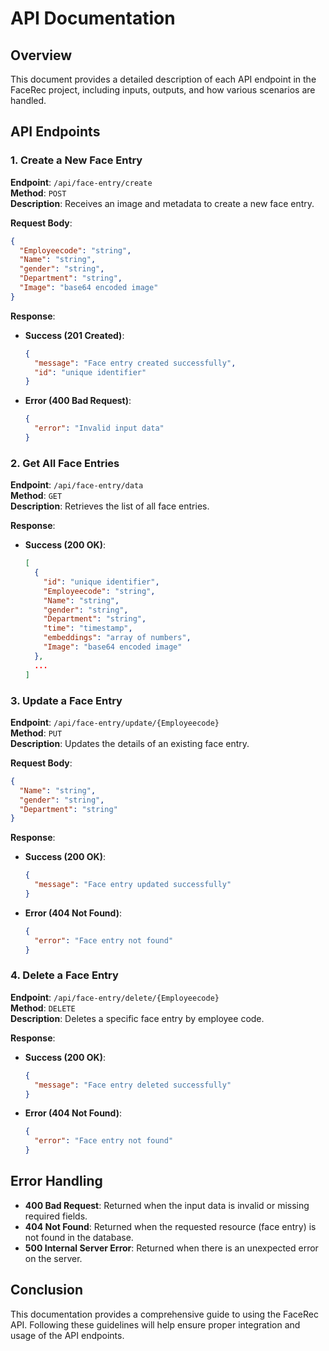 # API Documentation

## Overview
This document provides a detailed description of each API endpoint in the FaceRec project, including inputs, outputs, and how various scenarios are handled.

## API Endpoints

### 1. Create a New Face Entry
**Endpoint**: `/api/face-entry/create`  
**Method**: `POST`  
**Description**: Receives an image and metadata to create a new face entry.

**Request Body**:
```json
{
  "Employeecode": "string",
  "Name": "string",
  "gender": "string",
  "Department": "string",
  "Image": "base64 encoded image"
}
```

**Response**:
- **Success (201 Created)**:
  ```json
  {
    "message": "Face entry created successfully",
    "id": "unique identifier"
  }
  ```
- **Error (400 Bad Request)**:
  ```json
  {
    "error": "Invalid input data"
  }
  ```

### 2. Get All Face Entries
**Endpoint**: `/api/face-entry/data`  
**Method**: `GET`  
**Description**: Retrieves the list of all face entries.

**Response**:
- **Success (200 OK)**:
  ```json
  [
    {
      "id": "unique identifier",
      "Employeecode": "string",
      "Name": "string",
      "gender": "string",
      "Department": "string",
      "time": "timestamp",
      "embeddings": "array of numbers",
      "Image": "base64 encoded image"
    },
    ...
  ]
  ```

### 3. Update a Face Entry
**Endpoint**: `/api/face-entry/update/{Employeecode}`  
**Method**: `PUT`  
**Description**: Updates the details of an existing face entry.

**Request Body**:
```json
{
  "Name": "string",
  "gender": "string",
  "Department": "string"
}
```

**Response**:
- **Success (200 OK)**:
  ```json
  {
    "message": "Face entry updated successfully"
  }
  ```
- **Error (404 Not Found)**:
  ```json
  {
    "error": "Face entry not found"
  }
  ```

### 4. Delete a Face Entry
**Endpoint**: `/api/face-entry/delete/{Employeecode}`  
**Method**: `DELETE`  
**Description**: Deletes a specific face entry by employee code.

**Response**:
- **Success (200 OK)**:
  ```json
  {
    "message": "Face entry deleted successfully"
  }
  ```
- **Error (404 Not Found)**:
  ```json
  {
    "error": "Face entry not found"
  }
  ```

## Error Handling
- **400 Bad Request**: Returned when the input data is invalid or missing required fields.
- **404 Not Found**: Returned when the requested resource (face entry) is not found in the database.
- **500 Internal Server Error**: Returned when there is an unexpected error on the server.

## Conclusion
This documentation provides a comprehensive guide to using the FaceRec API. Following these guidelines will help ensure proper integration and usage of the API endpoints.

